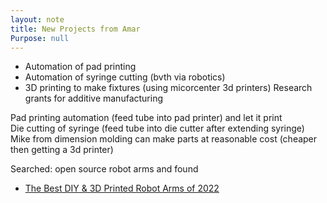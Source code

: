 ```yaml
---
layout: note
title: New Projects from Amar
Purpose: null
---
```


- Automation of pad printing
- Automation of syringe cutting (bvth via robotics)
- 3D printing to make fixtures (using micorcenter 3d printers) Research grants for additive manufacturing

Pad printing automation (feed tube into pad printer) and let it print<br>
Die cutting of syringe (feed tube into die cutter after extending syringe)<br>
Mike from dimension molding can make parts at reasonable cost (cheaper then getting a 3d printer)

Searched: open source robot arms and found <br>
- [The Best DIY & 3D Printed Robot Arms of 2022](https://all3dp.com/2/3d-printed-robot-arm-diy-robotic/)
